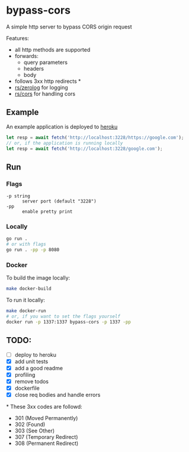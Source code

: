 # bypass-cors

A simple http server to bypass CORS origin request

Features:

- all http methods are supported
- forwards:
  - query parameters
  - headers
  - body
- follows 3xx http redirects \*
- [rs/zerolog](https://github.com/rs/zerolog) for logging
- [rs/cors](https://github.com/rs/cors) for handling cors

## Example

An example application is deployed to [heroku]()

```javascript
let resp = await fetch('http://localhost:3228/https://google.com');
// or, if the application is running locally
let resp = await fetch('http://localhost:3228/google.com');
```

## Run

### Flags

```
-p string
      server port (default "3228")
-pp
      enable pretty print
```

### Locally

```bash
go run .
# or with flags
go run . -pp -p 8080
```

### Docker

To build the image locally:

```bash
make docker-build
```

To run it locally:

```bash
make docker-run
# or, if you want to set the flags yourself
docker run -p 1337:1337 bypass-cors -p 1337 -pp
```

## TODO:

- [ ] deploy to heroku
- [x] add unit tests
- [x] add a good readme
- [x] profiling
- [x] remove todos
- [x] dockerfile
- [x] close req bodies and handle errors

\* These 3xx codes are followd:

- 301 (Moved Permanently)
- 302 (Found)
- 303 (See Other)
- 307 (Temporary Redirect)
- 308 (Permanent Redirect)
